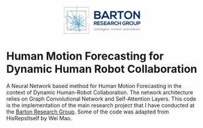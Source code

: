 <p align="center">
<img src=./img/BRG.png width=40% height=40%>
</p>

# Human Motion Forecasting for Dynamic Human Robot Collaboration

A Neural Network based method for Human Motion Forecasting in the context of Dynamic Human-Robot Collaboration. The network architecture relies on Graph Convolutional Network and Self-Attention Layers. This code is the implementation of the main research project that I have conducted at the [Barton Research Group](https://brg.engin.umich.edu/research/robotic-smart-manufacturing). Some of the code was adapted from HisRepsItself by Wei Mao.


